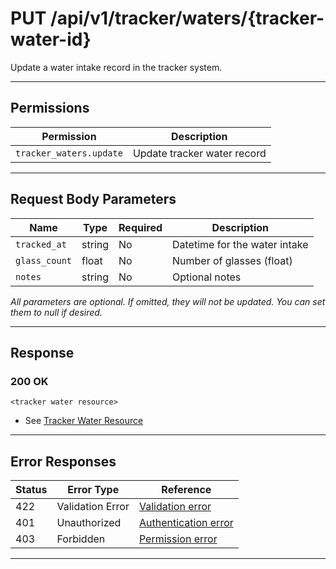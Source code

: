 # PUT /api/v1/tracker/waters/{tracker-water-id}

Update a water intake record in the tracker system.


---

## Permissions
| Permission                | Description                |
|---------------------------|----------------------------|
| `tracker_waters.update`   | Update tracker water record|

---

## Request Body Parameters
| Name         | Type    | Required | Description                                 |
|--------------|---------|----------|---------------------------------------------|
| `tracked_at` | string  | No       | Datetime for the water intake               |
| `glass_count`| float   | No       | Number of glasses (float)                   |
| `notes`      | string  | No       | Optional notes                              |

*All parameters are optional. If omitted, they will not be updated. You can set them to null if desired.*

---

## Response

### 200 OK
```
<tracker water resource>
```
- See [Tracker Water Resource](tracker_water_resource.md)

---

## Error Responses
| Status | Error Type         | Reference                                                      |
|--------|--------------------|----------------------------------------------------------------|
| 422    | Validation Error   | [Validation error](../../_globals/validation-errors.md)         |
| 401    | Unauthorized       | [Authentication error](../../_globals/authentication-errors.md) |
| 403    | Forbidden          | [Permission error](../../_globals/permission-errors.md)         |

---
